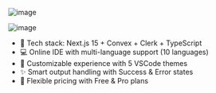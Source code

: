 ![image](https://github.com/user-attachments/assets/a4f23327-2460-43fd-8a1f-d25b7b424e81)


![image](https://github.com/user-attachments/assets/19c2e9d6-ddfc-4499-b081-22a0ef8457c0)


              
- 🚀 Tech stack: Next.js 15 + Convex + Clerk + TypeScript
- 💻 Online IDE with multi-language support (10 languages)
- 🎨 Customizable experience with 5 VSCode themes
- ✨ Smart output handling with Success & Error states
- 💎 Flexible pricing with Free & Pro plans


